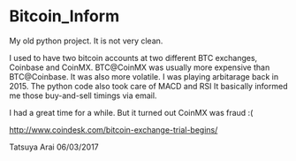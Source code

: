# Bitcoin_Inform

My old python project. 
It is not very clean.

I used to have two bitcoin accounts at two different BTC exchanges, Coinbase and CoinMX. 
BTC@CoinMX was usually more expensive than BTC@Coinbase. It was also more volatile.
I was playing arbitarage back in 2015. 
The python code also took care of MACD and RSI
It basically informed me those buy-and-sell timings via email. 

I had a great time for a while. But it turned out CoinMX was fraud :(

http://www.coindesk.com/bitcoin-exchange-trial-begins/

Tatsuya Arai 06/03/2017

